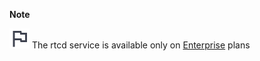 <!-- This file is included in other pages, not meant to be viewed directly -->

<div class="mm-badge mm-badge--note">

**Note**

![plans-img](../../_static/images/badges/flag_icon.svg) The rtcd service is available only on [Enterprise](https://mattermost.com/pricing/) plans

</div>
